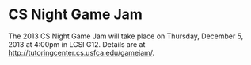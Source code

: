 # CS Night Game Jam

The 2013 CS Night Game Jam will take place on Thursday, December 5, 2013 at 4:00pm in LCSI G12. Details are at <http://tutoringcenter.cs.usfca.edu/gamejam/>.
